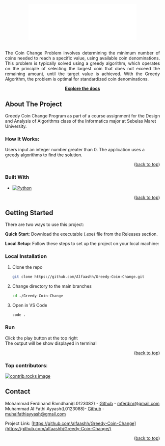 <!-- PROJECT LOGO -->
<br />
<div align="center">
  <a href="https://github.com/alfaashh/Greedy-Coin-Change">
    <img src="logo.png" alt="Logo" width="350">
    <br />
  </a>

  <p align="justify">
    <br />
    The Coin Change Problem involves determining the minimum number of coins needed to reach a specific value, using available coin denominations. This problem is typically solved using a greedy algorithm, which operates on the principle of selecting the largest coin that does not exceed the remaining amount, until the target value is achieved. With the Greedy Algorithm, the problem is optimal for standardized coin denominations.
    <br />
  </p>
  <p align="center">
    <a href="https://github.com/alfaashh/20-Solver/tree/main/docs"><strong>Explore the docs </strong></a>
  </p>
</div>


<!-- ABOUT THE PROJECT -->
## About The Project

Greedy Coin Change Program as part of a course assignment for the Design and Analysis of Algorithms class of the Informatics major at Sebelas Maret University.

### How It Works:

Users input an integer number greater than 0.
The application uses a greedy algorithms to find the solution.

<p align="right">(<a href="#readme-top">back to top</a>)</p>



### Built With
* [![Python][Python]][Python-url]


<p align="right">(<a href="#readme-top">back to top</a>)</p>



<!-- GETTING STARTED -->
## Getting Started

There are two ways to use this project:

<strong>Quick Start</strong>: Download the executable (.exe) file from the Releases section.

<strong>Local Setup</strong>: Follow these steps to set up the project on your local machine:

### Local Installation

1. Clone the repo
   ```sh
   git clone https://github.com/Alfaashh/Greedy-Coin-Change.git
   ```
2. Change directory to the main branches
   ```sh
   cd ./Greedy-Coin-Change
   ```
3. Open in VS Code
   ```sh
   code .
   ```
   
### Run
Click the play button at the top right
</br>
The output will be show displayed in terminal

<p align="right">(<a href="#readme-top">back to top</a>)</p>



### Top contributors:

<a href="https://github.com/Alfaashh/20-Solver/graphs/contributors">
  <img src="https://contrib.rocks/image?repo=Alfaashh/20-Solver" alt="contrib.rocks image" />
</a>



<!-- CONTACT -->
## Contact

Mohammad Ferdinand Ramdhani(L0123082) - [Github](https://github.com/mferdinandr) - mferdinr@gmail.com
<br />
Muhammad Al Fathi Ayyash(L0123088)- [Github](https://github.com/Alfaashh) - muhalfathiayyash@gmail.com

Project Link: [https://github.com/alfaashh/Greedy-Coin-Change](https://github.com/alfaashh/Greedy-Coin-Change/)

<p align="right">(<a href="#readme-top">back to top</a>)</p>



<!-- MARKDOWN LINKS & IMAGES -->
<!-- https://www.markdownguide.org/basic-syntax/#reference-style-links -->
[product-screenshot]: images/screenshot.png
[Python]: https://img.shields.io/badge/Python-black?style=for-the-badge&logo=python
[Python-url]: https://python.com/
